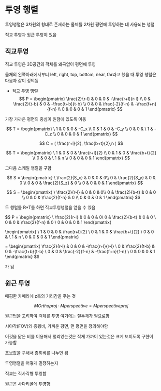 # 투영 행렬
투영행렬은 3차원의 형태로 존재하는 물체를 2차원 평면에 투영하는 데 사용되는 행렬

직교 투영과 원근 투영이 있음

## 직교투영
직교 투영은 3D공간의 객체를 왜곡없이 평면에 투영

물체의 왼쪽아래에서부터 left, right, top, bottom, near, far라고 했을 때 투영 행렬은 다음과 같이 정의됨

- 직교 투영 행렬
$$
P = \begin{pmatrix}
\frac{2}{r-l} & 0 & 0 & -\frac{r+l}{r-l} \\
0 & \frac{2}{t-b} & 0 & -\frac{t+b}{t-b} \\
0 & 0 & \frac{-2}{f-n} & -\frac{f+n}{f-n} \\
0 & 0 & 0 & 1
\end{pmatrix}
$$


가장 가까운 평면의 중심이 원점에 있도록 이동

$$
T = \begin{pmatrix}
\ 1 & 0 & 0 & -C_x \\
0 & 1 & 0 & -C_y \\
0 & 0 & \ 1 & -C_z \\
0 & 0 & 0 & 1
\end{pmatrix}
$$

$$
C = ( \frac{r+l}{2}, \frac{b+t}{2},n ) 
$$

$$
T = \begin{pmatrix}
\ 1 & 0 & 0 & \frac{r+l}{2} \\
0 & 1 & 0 & \frac{b+t}{2} \\
0 & 0 & \ 1 & n \\
0 & 0 & 0 & 1
\end{pmatrix}
$$

그다음 스케일 행렬을 구함

$$
S = \begin{pmatrix}
\ \frac{2}{S_x} & 0 & 0 & 0\\
0 & \frac{2}{S_y} & 0 & 0 \\
0 & 0 & \frac{2}{S_z} & 0 \\
0 & 0 & 0 & 1
\end{pmatrix}
$$

$$
S = \begin{pmatrix}
\ \frac{2}{r-l} & 0 & 0 & 0\\
0 & \frac{2}{b-t} & 0 & 0 \\
0 & 0 & \frac{2}{f-n} & 0 \\
0 & 0 & 0 & 1
\end{pmatrix}
$$

두 행렬를 R*T를 하면 직교투영행렬을 얻을 수 있음 

$$
P = \begin{pmatrix}
\ \frac{2}{r-l} & 0 & 0 & 0\\
0 & \frac{2}{b-t} & 0 & 0 \\
0 & 0 & \frac{2}{f-n} & 0 \\
0 & 0 & 0 & 1
\end{pmatrix}

\begin{pmatrix}
\ 1 & 0 & 0 & \frac{r+l}{2} \\
0 & 1 & 0 & \frac{b+t}{2} \\
0 & 0 & \ 1 & n \\
0 & 0 & 0 & 1
\end{pmatrix}

= \begin{pmatrix}
\frac{2}{r-l} & 0 & 0 & -\frac{r+l}{r-l} \\
0 & \frac{2}{t-b} & 0 & -\frac{t+b}{t-b} \\
0 & 0 & \frac{-2}{f-n} & -\frac{f+n}{f-n} \\
0 & 0 & 0 & 1
\end{pmatrix}
$$

가 됨


## 원근 투영
매핑한 카메라에 z축의 거리감을 주는 것

$$
MOrthoproj​·Mperspective​=Mperspective proj​​
$$

원근법을 고려하여 객체를 투영 여기에는 절두체가 필요로함

시야각(FOV)와 종횡비, 가까운 평면, 먼 평면을 정의해야함

이것을 닮은 비를 이용해서 멀리있는것은 작게 가까이 있는것은 크게 보이도록 구현이 가능함

포브값을 구해서 종회비를 나누면 됨

투영행렬을 어떻게 결정하는지

직교는 직사각형 투영함

원근은 사다리꼴에 투영함